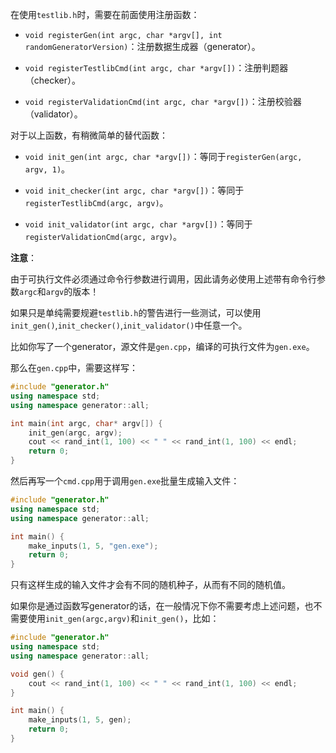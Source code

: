 在使用`testlib.h`时，需要在前面使用注册函数：

- `void registerGen(int argc, char *argv[], int randomGeneratorVersion)`：注册数据生成器（generator）。

- `void registerTestlibCmd(int argc, char *argv[])`：注册判题器（checker）。

- `void registerValidationCmd(int argc, char *argv[])`：注册校验器（validator）。

对于以上函数，有稍微简单的替代函数：

- `void init_gen(int argc, char *argv[])`：等同于`registerGen(argc, argv, 1)`。

- `void init_checker(int argc, char *argv[])`：等同于`registerTestlibCmd(argc, argv)`。

- `void init_validator(int argc, char *argv[])`：等同于`registerValidationCmd(argc, argv)`。

**注意**：

由于可执行文件必须通过命令行参数进行调用，因此请务必使用上述带有命令行参数`argc`和`argv`的版本！

如果只是单纯需要规避`testlib.h`的警告进行一些测试，可以使用`init_gen()`,`init_checker()`,`init_validator()`中任意一个。

比如你写了一个generator，源文件是`gen.cpp`，编译的可执行文件为`gen.exe`。

那么在`gen.cpp`中，需要这样写：

```cpp
#include "generator.h"
using namespace std;
using namespace generator::all;

int main(int argc, char* argv[]) {
    init_gen(argc, argv);
    cout << rand_int(1, 100) << " " << rand_int(1, 100) << endl;
    return 0;  
}
```

然后再写一个`cmd.cpp`用于调用`gen.exe`批量生成输入文件：

```cpp
#include "generator.h"
using namespace std;
using namespace generator::all;

int main() {
    make_inputs(1, 5, "gen.exe");
    return 0;  
}
```

只有这样生成的输入文件才会有不同的随机种子，从而有不同的随机值。

如果你是通过函数写generator的话，在一般情况下你不需要考虑上述问题，也不需要使用`init_gen(argc,argv)`和`init_gen()`，比如：

```cpp
#include "generator.h"
using namespace std;
using namespace generator::all;

void gen() {
    cout << rand_int(1, 100) << " " << rand_int(1, 100) << endl;
}

int main() {
    make_inputs(1, 5, gen);
    return 0;  
}
```
